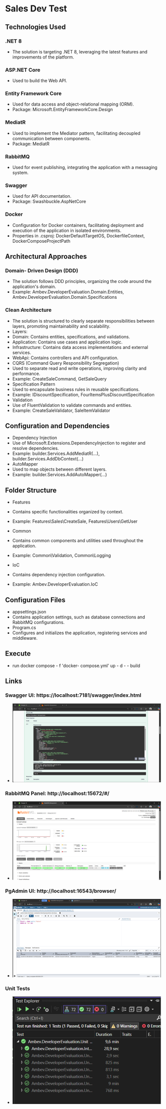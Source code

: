 # Sales Dev Test

## Technologies Used

### .NET 8

- The solution is targeting .NET 8, leveraging the latest features and improvements of the platform.

### ASP.NET Core

- Used to build the Web API.

### Entity Framework Core

- Used for data access and object-relational mapping (ORM).
- Package: Microsoft.EntityFrameworkCore.Design

### MediatR

- Used to implement the Mediator pattern, facilitating decoupled communication between components.
- Package: MediatR

### RabbitMQ

- Used for event publishing, integrating the application with a messaging system.

### Swagger

- Used for API documentation.
- Package: Swashbuckle.AspNetCore

### Docker

- Configuration for Docker containers, facilitating deployment and execution of the application in isolated environments.
- Properties in .csproj: DockerDefaultTargetOS, DockerfileContext, DockerComposeProjectPath

## Architectural Approaches

### Domain- Driven Design (DDD)

- The solution follows DDD principles, organizing the code around the application's domain.
- Example: Ambev.DeveloperEvaluation.Domain.Entities, Ambev.DeveloperEvaluation.Domain.Specifications

### Clean Architecture

- The solution is structured to clearly separate responsibilities between layers, promoting maintainability and scalability.
- Layers:
- Domain: Contains entities, specifications, and validations.
- Application: Contains use cases and application logic.
- Infrastructure: Contains data access implementations and external services.
- WebApi: Contains controllers and API configuration.
- CQRS (Command Query Responsibility Segregation)
- Used to separate read and write operations, improving clarity and performance.
- Example: CreateSaleCommand, GetSaleQuery
- Specification Pattern
- Used to encapsulate business rules in reusable specifications.
- Example: IDiscountSpecification, FourItemsPlusDiscountSpecification
- Validation
- Use of FluentValidation to validate commands and entities.
- Example: CreateSaleValidator, SaleItemValidator

## Configuration and Dependencies

- Dependency Injection
- Use of Microsoft.Extensions.DependencyInjection to register and resolve dependencies.
- Example: builder.Services.AddMediatR(...), builder.Services.AddDbContext<DefaultContext>(...)
- AutoMapper
- Used to map objects between different layers.
- Example: builder.Services.AddAutoMapper(...)

## Folder Structure

- Features

- Contains specific functionalities organized by context.

- Example: Features\Sales\CreateSale, Features\Users\GetUser
- Common
- Contains common components and utilities used throughout the application.
- Example: Common\Validation, Common\Logging
- IoC
- Contains dependency injection configuration.
- Example: Ambev.DeveloperEvaluation.IoC

## Configuration Files

- appsettings.json
- Contains application settings, such as database connections and RabbitMQ configurations.
- Program.cs
- Configures and initializes the application, registering services and middleware.

## Execute

- run docker compose - f 'docker- compose.yml' up - d - - build

## Links

### Swagger UI: https://localhost:7181/swagger/index.html
- ![Sagger UI](https://raw.githubusercontent.com/vagnerbezerraf/test-ambev/refs/heads/main/docs/Swagger_Sales_1.png)
  
### RabbitMQ Panel: http://localhost:15672/#/ 
- ![RabbitMQ Panel](https://raw.githubusercontent.com/vagnerbezerraf/test-ambev/refs/heads/main/docs/Rabbit_Doc_1.png)

### PgAdmin UI: http://localhost:16543/browser/
- ![PgAdmin UI](https://raw.githubusercontent.com/vagnerbezerraf/test-ambev/refs/heads/main/docs/PgAdmin_1.png)

### Unit Tests
- ![Unit Tests Ok](https://raw.githubusercontent.com/vagnerbezerraf/test-ambev/refs/heads/main/docs/UnitTestPassed.png)
